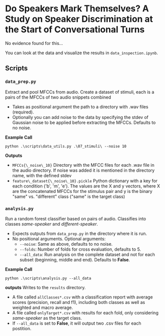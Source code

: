 #  Do Speakers Mark Themselves? A Study on Speaker Discrimination at the Start of Conversational Turns
No evidence found for this...

You can look at the data and visualize the results in `data_inspection.ipynb`.

## Scripts
### `data_prep.py`
Extract and pool MFCCs from audio. Create a dataset of stimuli, each is a pairs of the MFCCs of two audio snippets combined
- Takes as positional argument the path to a directory with .wav files (required).
- Optionally you can add noise to the data by specifying the stdev of Gaussian noise to be applied before extracting the MFCCs. Defaults to no noise.

**Example Call**
```
python .\scripts\data_utils.py .\07_stimuli\ --noise 10
```

**Outputs**
- `MFCCs{\_noise\_10}` Directory with the MFCC files for each .wav file in the audio directory. If noise was added it is mentioned in the directory name, with the defined stdev
- `feature\_dataset{\_noise\_10}.pickle` Python dictionary with a key for each condition ('b', 'm', 'e'). The values are the X and y vectors, where X are the concatenated MFCCs for the stimulus pair and y is the binary "same" vs. "different" class ("same" is the target class)

### `analysis.py`
Run a random forest classifier based on pairs of audio. Classifies into classes *same-speaker* and *different-speaker*. 
- Expects outputs from `data_prep.py` in the directory where it is run. 
- No positional arguments. Optional arguments:
    - `--noise`: Same as above, defaults to no noise.
    - `--folds`: Number of folds for cross evaluation, defaults to 5.
    - `--all_data`: Run analysis on the complete dataset and not for each subset (beginning, middle and end). Defaults to **False**.

**Example Call**
```
python .\scripts\analysis.py --all_data
```

**outputs**
Writes to the `results` directory. 
- A file called `allClasses*.csv` with a classification report with average scores (precision, recall and f1), including both classes as well as weighted and macro average. 
- A file called `onlyTarget*.csv` with results for each fold, only considering *same-speaker* as the target class.
- If `--all_data` is set to **False**, it will output two .csv files for each postition.
